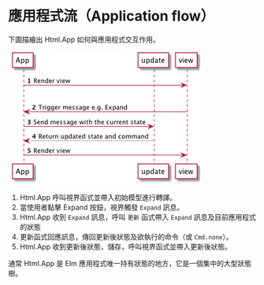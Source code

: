# 應用程式流（Application flow）

下圖描繪出 Html.App 如何與應用程式交互作用。

![Flow](04-flow.png)

1. Html.App 呼叫視界函式並帶入初始模型進行轉譯。
1. 當使用者點擊 Expand 按鈕，視界觸發 `Expand` 訊息。
1. Html.App 收到 `Expand` 訊息，呼叫 `更新` 函式帶入 `Expand` 訊息及目前應用程式的狀態
1. 更新函式回應訊息，傳回更新後狀態及欲執行的命令（或 `Cmd.none`）。
1. Html.App 收到更新後狀態，儲存，呼叫視界函式並帶入更新後狀態。

通常 Html.App 是 Elm 應用程式唯一持有狀態的地方，它是一個集中的大型狀態樹。
